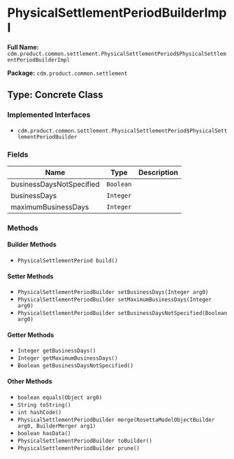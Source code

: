 # PhysicalSettlementPeriodBuilderImpl

**Full Name:** `cdm.product.common.settlement.PhysicalSettlementPeriod$PhysicalSettlementPeriodBuilderImpl`

**Package:** `cdm.product.common.settlement`

## Type: Concrete Class

### Implemented Interfaces

- `cdm.product.common.settlement.PhysicalSettlementPeriod$PhysicalSettlementPeriodBuilder`

### Fields

| Name | Type | Description |
|------|------|-------------|
| businessDaysNotSpecified | `Boolean` |  |
| businessDays | `Integer` |  |
| maximumBusinessDays | `Integer` |  |

### Methods

#### Builder Methods

- `PhysicalSettlementPeriod build()`

#### Setter Methods

- `PhysicalSettlementPeriodBuilder setBusinessDays(Integer arg0)`
- `PhysicalSettlementPeriodBuilder setMaximumBusinessDays(Integer arg0)`
- `PhysicalSettlementPeriodBuilder setBusinessDaysNotSpecified(Boolean arg0)`

#### Getter Methods

- `Integer getBusinessDays()`
- `Integer getMaximumBusinessDays()`
- `Boolean getBusinessDaysNotSpecified()`

#### Other Methods

- `boolean equals(Object arg0)`
- `String toString()`
- `int hashCode()`
- `PhysicalSettlementPeriodBuilder merge(RosettaModelObjectBuilder arg0, BuilderMerger arg1)`
- `boolean hasData()`
- `PhysicalSettlementPeriodBuilder toBuilder()`
- `PhysicalSettlementPeriodBuilder prune()`

